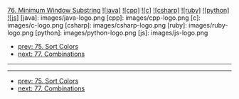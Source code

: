 [76. Minimum Window Substring](https://leetcode.com/problems/minimum-window-substring/)
[![java]](https://github.com/leetcode-study-group/leetcode-java-solutions/blob/master/076-minimum-window-substring.md)
[![cpp]](https://github.com/leetcode-study-group/leetcode-cpp-solutions/blob/master/076-minimum-window-substring.md)
[![c]](https://github.com/leetcode-study-group/leetcode-c-solutions/blob/master/076-minimum-window-substring.md)
[![csharp]](https://github.com/leetcode-study-group/leetcode-csharp-solutions/blob/master/076-minimum-window-substring.md)
[![ruby]](https://github.com/leetcode-study-group/leetcode-ruby-solutions/blob/master/076-minimum-window-substring.md)
[![python]](https://github.com/leetcode-study-group/leetcode-python-solutions/blob/master/076-minimum-window-substring.md)
[![js]](https://github.com/leetcode-study-group/leetcode-js-solutions/blob/master/076-minimum-window-substring.md)
[java]: images/java-logo.png
[cpp]: images/cpp-logo.png
[c]: images/c-logo.png
[csharp]: images/csharp-logo.png
[ruby]: images/ruby-logo.png
[python]: images/python-logo.png
[js]: images/js-logo.png

- [prev: 75. Sort Colors](075-sort-colors.md)
- [next: 77. Combinations](077-combinations.md)

---


---

- [prev: 75. Sort Colors](075-sort-colors.md)
- [next: 77. Combinations](077-combinations.md)
